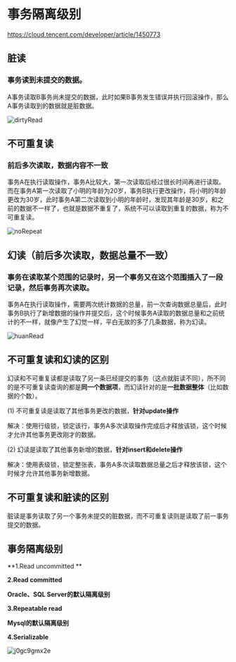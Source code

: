 # 事务隔离级别

https://cloud.tencent.com/developer/article/1450773

## 脏读

### 事务读到未提交的数据。

​		A事务读取B事务尚未提交的数据，此时如果B事务发生错误并执行回滚操作，那么A事务读取到的数据就是脏数据。

![dirtyRead](https://github.com/baizhuoqiukui/javanotes/tree/master/highPerformanceMySQL/事务隔离级别.assets/dirtyRead.jpeg)

## 

## 不可重复读

### **前后多次读取，数据内容不一致**

​		事务A在执行读取操作，事务A比较大，第一次读取后经过很长时间再进行读取。而在事务A第一次读取了小明的年龄为20岁，事务B执行更改操作，将小明的年龄更改为30岁，此时事务A第二次读取到小明的年龄时，发现其年龄是30岁，和之前的数据不一样了，也就是数据不重复了，系统不可以读取到重复的数据，称为不可重复读。

![noRepeat](https://github.com/baizhuoqiukui/javanotes/highPerformanceMySQL/事务隔离级别.assets/noRepeat.png)



## **幻读（前后多次读取，数据总量不一致）**

### 事务在读取某个范围的记录时，另一个事务又在这个范围插入了一段记录，然后事务再次读取。

事务A在执行读取操作，需要两次统计数据的总量，前一次查询数据总量后，此时事务B执行了新增数据的操作并提交后，这个时候事务A读取的数据总量和之前统计的不一样，就像产生了幻觉一样，平白无故的多了几条数据，称为幻读。

![huanRead](https://github.com/baizhuoqiukui/javanotes/highPerformanceMySQL/事务隔离级别.assets/huanRead.png)



## 不可重复读和幻读的区别

幻读和不可重复读都是读取了另一条已经提交的事务（这点就脏读不同），所不同的是不可重复读查询的都是**同一个数据项**，而幻读针对的是**一批数据整体**（比如数据的个数）。

(1) 不可重复读是读取了其他事务更改的数据，**针对update操作**

解决：使用行级锁，锁定该行，事务A多次读取操作完成后才释放该锁，这个时候才允许其他事务更改刚才的数据。

(2) 幻读是读取了其他事务新增的数据，**针对insert和delete操作**

解决：使用表级锁，锁定整张表，事务A多次读取数据总量之后才释放该锁，这个时候才允许其他事务新增数据。



## 不可重复读和脏读的区别

脏读是事务读取了另一个事务未提交的脏数据，而不可重复读则是读取了前一事务提交的数据。



## 事务隔离级别

**1.Read uncommitted **

**2.Read committed**

**Oracle、SQL Server的默认隔离级别**

**3.Repeatable read**

**Mysql的默认隔离级别**

**4.Serializable**

![j0gc9gmx2e](https://github.com/baizhuoqiukui/javanotes/highPerformanceMySQL/事务隔离级别.assets/j0gc9gmx2e.png)
